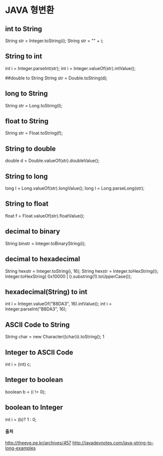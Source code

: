# JAVA 형변환

## int to String
String str = Integer.toString(i);
String str = "" + i;


## String to int
int i = Integer.parseInt(str);
int i = Integer.valueOf(str).intValue();

##double to String
String str = Double.toString(d);

## long to String
String str = Long.toString(l);

## float to String
String str = Float.toString(f);

## String to double
double d = Double.valueOf(str).doubleValue();

## String to long
long l = Long.valueOf(str).longValue();
long l = Long.parseLong(str);

## String to float
float f = Float.valueOf(str).floatValue();

## decimal to binary
String binstr = Integer.toBinaryString(i);

## decimal to hexadecimal
String hexstr = Integer.toString(i, 16);
String hexstr = Integer.toHexString(i);
Integer.toHexString( 0x10000 | i).substring(1).toUpperCase());

## hexadecimal(String) to int
int i = Integer.valueOf("B8DA3", 16).intValue();
int i = Integer.parseInt("B8DA3", 16);

## ASCII Code to String
String char = new Character((char)i).toString();
1

## Integer to ASCII Code
int i = (int) c;


## Integer to boolean
boolean b = (i != 0);

## boolean to Integer
int i = (b)? 1 : 0;


#### 출처
http://theeye.pe.kr/archives/457
http://javadevnotes.com/java-string-to-long-examples
